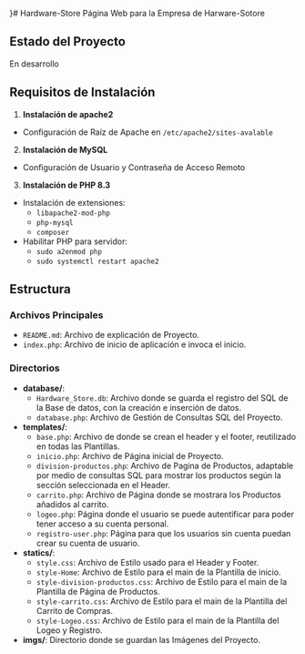 }# Hardware-Store
Página Web para la Empresa de Harware-Sotore

## Estado del Proyecto 
En desarrollo

## Requisitos de Instalación
 1. **Instalación de apache2**
   - Configuración de Raíz de Apache en `/etc/apache2/sites-avalable`
 2. **Instalación de MySQL**
   - Configuración de Usuario y Contraseña de Acceso Remoto
 3. **Instalación de PHP 8.3**
   - Instalación de extensiones:
     - `libapache2-mod-php`
     - `php-mysql`
     - `composer`
   - Habilitar PHP para servidor:
     - `sudo a2enmod php`
     - `sudo systemctl restart apache2`

## Estructura
### Archivos Principales
 - `README.md`: Archivo de explicación de Proyecto.
 - `index.php`: Archivo de inicio de aplicación e invoca el inicio.

### Directorios
 - **database/**: 
   - `Hardware_Store.db`: Archivo donde se guarda el registro del SQL de la Base de datos, con la creación e inserción de datos.
   - `database.php`: Archivo de Gestión de Consultas SQL del Proyecto.
 - **templates/**:
   - `base.php`: Archivo de  donde se crean el header y el footer, reutilizado en todas las Plantillas.
   - `inicio.php`: Archivo de Página inicial de Proyecto.
   - `division-productos.php`: Archivo de Pagina de Productos, adaptable por medio de consultas SQL para mostrar los productos según la sección seleccionada en el Header.
   - `carrito.php`: Archivo de Página  donde se mostrara los Productos añadidos al carrito.
   - `logeo.php`: Página donde el usuario se puede autentificar para poder tener acceso a su cuenta personal.
   - `registro-user.php`: Página para que los usuarios sin cuenta puedan crear su cuenta de usuario.
 - **statics/**:
   - `style.css`: Archivo de Estilo usado para el Header y Footer.
   - `style-Home`: Archivo de Estilo para el main de la Plantilla de inicio.
   - `style-division-productos.css`: Archivo de Estilo para el main de la Plantilla de Página de Productos.
   - `style-carrito.css`: Archivo de Estilo para el main de la Plantilla del Carrito de Compras.
   - `style-Logeo.css`:  Archivo de Estilo para el main de la Plantilla del Logeo y Registro.
 - **imgs/**: Directorio donde se guardan las Imágenes del Proyecto.

